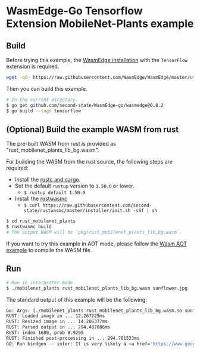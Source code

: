 # WasmEdge-Go Tensorflow Extension MobileNet-Plants example

## Build

Before trying this example, the [WasmEdge installation](https://github.com/WasmEdge/WasmEdge/blob/master/docs/install.md) with the `TensorFlow` extension is required.

```bash
wget -qO- https://raw.githubusercontent.com/WasmEdge/WasmEdge/master/utils/install.sh | bash -s -- -e tf -p /usr/local
```

Then you can build this example.

```bash
# In the current directory.
$ go get github.com/second-state/WasmEdge-go/wasmedge@0.8.2
$ go build --tags tensorflow
```

## (Optional) Build the example WASM from rust

The pre-built WASM from rust is provided as "rust_mobilenet_plants_lib_bg.wasm".

For building the WASM from the rust source, the following steps are required:

* Install the [rustc and cargo](https://www.rust-lang.org/tools/install).
* Set the default `rustup` version to `1.50.0` or lower.
  * `$ rustup default 1.50.0`
* Install the [rustwasmc](https://github.com/second-state/rustwasmc)
  * `$ curl https://raw.githubusercontent.com/second-state/rustwasmc/master/installer/init.sh -sSf | sh`

```bash
$ cd rust_mobilenet_plants
$ rustwasmc build
# The output WASM will be `pkg/rust_mobilenet_plants_lib_bg.wasm`.
```

If you want to try this example in AOT mode, please follow the [Wasm AOT example](https://github.com/second-state/WasmEdge-go-examples/tree/master/go_WasmAOT) to compile the WASM file.

## Run

```bash
# Run in interpreter mode
$ ./mobilenet_plants rust_mobilenet_plants_lib_bg.wasm sunflower.jpg
```

The standard output of this example will be the following:

```bash
Go: Args: [./mobilenet_plants rust_mobilenet_plants_lib_bg.wasm.so sunflower.jpg]
RUST: Loaded image in ... 12.267229ms
RUST: Resized image in ... 14.206377ms
RUST: Parsed output in ... 294.487086ms
RUST: index 1680, prob 0.9295
RUST: Finished post-processing in ... 294.701533ms
GO: Run bindgen -- infer: It is very likely a <a href='https://www.google.com/search?q=Helianthus annuus'>Helianthus annuus</a> in the picture
```
